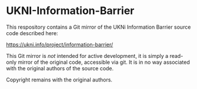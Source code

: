 # UKNI-Information-Barrier

This respository contains a Git mirror of the UKNi Information Barrier source
code described here:

https://ukni.info/project/information-barrier/

This Git mirror is *not* intended for active development, it is simply
a read-only mirror of the original code, accessible via git. It is in no
way associated with the original authors of the source code.

Copyright remains with the original authors.
